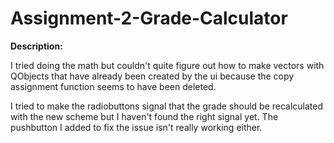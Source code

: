 # Assignment-2-Grade-Calculator

**Description:**

I tried doing the math but couldn't quite figure out how to make vectors with QObjects that have already been created by the ui because the copy assignment function seems to have been deleted.

I tried to make the radiobuttons signal that the grade should be recalculated with the new scheme but I haven't found the right signal yet. The pushbutton I added to fix the issue isn't really working either.
